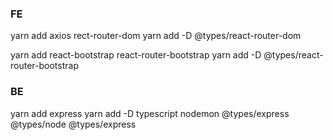### FE

yarn add axios rect-router-dom
yarn add -D @types/react-router-dom

yarn add react-bootstrap react-router-bootstrap
yarn add -D @types/react-router-bootstrap

### BE

yarn add express
yarn add -D typescript nodemon @types/express @types/node @types/express
